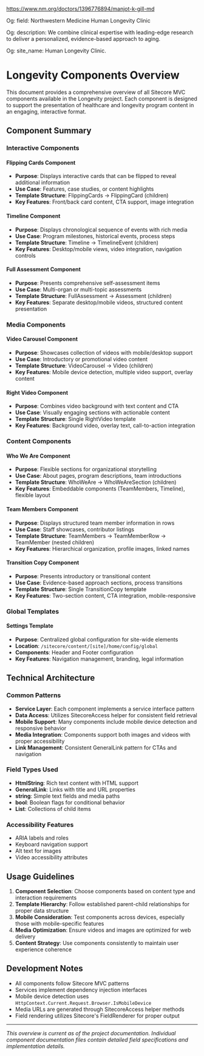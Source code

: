 https://www.nm.org/doctors/1396776894/manjot-k-gill-md



Og: field: Northwestern Medicine Human Longevity Clinic

Og: description: We combine clinical expertise with leading-edge research to deliver a personalized, evidence-based approach to aging.

Og: site_name: Human Longevity Clinic. 





# Longevity Components Overview

This document provides a comprehensive overview of all Sitecore MVC components available in the Longevity project. Each component is designed to support the presentation of healthcare and longevity program content in an engaging, interactive format.

## Component Summary

### Interactive Components

#### Flipping Cards Component
- **Purpose**: Displays interactive cards that can be flipped to reveal additional information
- **Use Case**: Features, case studies, or content highlights
- **Template Structure**: FlippingCards → FlippingCard (children)
- **Key Features**: Front/back card content, CTA support, image integration

#### Timeline Component
- **Purpose**: Displays chronological sequence of events with rich media
- **Use Case**: Program milestones, historical events, process steps
- **Template Structure**: Timeline → TimelineEvent (children)
- **Key Features**: Desktop/mobile views, video integration, navigation controls

#### Full Assessment Component
- **Purpose**: Presents comprehensive self-assessment items
- **Use Case**: Multi-organ or multi-topic assessments
- **Template Structure**: FullAssessment → Assessment (children)
- **Key Features**: Separate desktop/mobile videos, structured content presentation

### Media Components

#### Video Carousel Component
- **Purpose**: Showcases collection of videos with mobile/desktop support
- **Use Case**: Introductory or promotional video content
- **Template Structure**: VideoCarousel → Video (children)
- **Key Features**: Mobile device detection, multiple video support, overlay content

#### Right Video Component
- **Purpose**: Combines video background with text content and CTA
- **Use Case**: Visually engaging sections with actionable content
- **Template Structure**: Single RightVideo template
- **Key Features**: Background video, overlay text, call-to-action integration

### Content Components

#### Who We Are Component
- **Purpose**: Flexible sections for organizational storytelling
- **Use Case**: About pages, program descriptions, team introductions
- **Template Structure**: WhoWeAre → WhoWeAreSection (children)
- **Key Features**: Embeddable components (TeamMembers, Timeline), flexible layout

#### Team Members Component
- **Purpose**: Displays structured team member information in rows
- **Use Case**: Staff showcases, contributor listings
- **Template Structure**: TeamMembers → TeamMemberRow → TeamMember (nested children)
- **Key Features**: Hierarchical organization, profile images, linked names

#### Transition Copy Component
- **Purpose**: Presents introductory or transitional content
- **Use Case**: Evidence-based approach sections, process transitions
- **Template Structure**: Single TransitionCopy template
- **Key Features**: Two-section content, CTA integration, mobile-responsive

### Global Templates

#### Settings Template
- **Purpose**: Centralized global configuration for site-wide elements
- **Location**: `/sitecore/content/[site]/home/config/global`
- **Components**: Header and Footer configuration
- **Key Features**: Navigation management, branding, legal information

## Technical Architecture

### Common Patterns
- **Service Layer**: Each component implements a service interface pattern
- **Data Access**: Utilizes SitecoreAccess helper for consistent field retrieval
- **Mobile Support**: Many components include mobile device detection and responsive behavior
- **Media Integration**: Components support both images and videos with proper accessibility
- **Link Management**: Consistent GeneralLink pattern for CTAs and navigation

### Field Types Used
- **HtmlString**: Rich text content with HTML support
- **GeneralLink**: Links with title and URL properties
- **string**: Simple text fields and media paths
- **bool**: Boolean flags for conditional behavior
- **List<T>**: Collections of child items

### Accessibility Features
- ARIA labels and roles
- Keyboard navigation support
- Alt text for images
- Video accessibility attributes

## Usage Guidelines

1. **Component Selection**: Choose components based on content type and interaction requirements
2. **Template Hierarchy**: Follow established parent-child relationships for proper data structure
3. **Mobile Consideration**: Test components across devices, especially those with mobile-specific features
4. **Media Optimization**: Ensure videos and images are optimized for web delivery
5. **Content Strategy**: Use components consistently to maintain user experience coherence

## Development Notes

- All components follow Sitecore MVC patterns
- Services implement dependency injection interfaces
- Mobile device detection uses `HttpContext.Current.Request.Browser.IsMobileDevice`
- Media URLs are generated through SitecoreAccess helper methods
- Field rendering utilizes Sitecore's FieldRenderer for proper output

---

*This overview is current as of the project documentation. Individual component documentation files contain detailed field specifications and implementation details.*